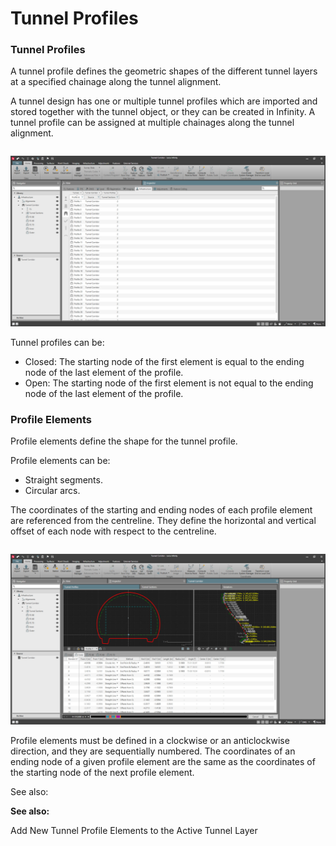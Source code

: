 # Tunnel Profiles

### Tunnel Profiles

A tunnel profile defines the geometric shapes of the different tunnel layers at a specified chainage along the tunnel alignment.

A tunnel design has one or multiple tunnel profiles which are imported and stored together with the tunnel object, or they can be created in Infinity. A tunnel profile can be assigned at multiple chainages along the tunnel alignment.

|  |  |
| --- | --- |

![Image](graphics/00971441.jpg)

Tunnel profiles can be:

- Closed: The starting node of the first element is equal to the ending node of the last element of the profile.
- Open: The starting node of the first element is not equal to the ending node of the last element of the profile.

### Profile Elements

Profile elements define the shape for the tunnel profile.

Profile elements can be:

- Straight segments.
- Circular arcs.

The coordinates of the starting and ending nodes of each profile element are referenced from the centreline. They define the horizontal and vertical offset of each node with respect to the centreline.

|  |  |
| --- | --- |

![Image](graphics/00971448.jpg)

Profile elements must be defined in a clockwise or an anticlockwise direction, and they are sequentially numbered. The coordinates of an ending node of a given profile element are the same as the coordinates of the starting node of the next profile element.

See also:

**See also:**

Add New Tunnel Profile Elements to the Active Tunnel Layer

